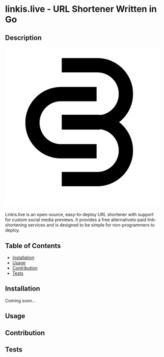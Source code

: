 <!-- TODO: Update name -->
# linkis.live - URL Shortener Written in Go

## Description

![Linkis.live logo](/assets/images/linkislive_logo.png)

<!-- A short description to explain the what, why and how. -->

Linkis.live is an open-source, easy-to-deploy URL shortener with support for custom social media previews. It provides a free alternativeto paid link-shortening services and is designed to be simple for non-programmers to deploy. 

## Table of Contents

- [Installation](#installation)
- [Usage](#usage)
- [Contribution](#contribution)
- [Tests](#tests)

## Installation

Coming soon...

<!-- TODO: Show user how to run with Docker. -->

## Usage

<!-- TODO: Show examples of how to use the app. -->

## Contribution

<!-- TODO: Explain how to contribute to project. -->

## Tests

<!-- TODO: Show examples of how to run tests. -->
